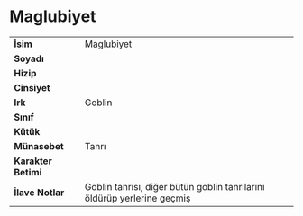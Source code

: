 # Maglubiyet   
|  |  |  
|---|---|  
| **İsim** | Maglubiyet|  
| **Soyadı** | |  
| **Hizip** | |  
| **Cinsiyet** | |  
| **Irk** | Goblin|  
| **Sınıf** | |  
| **Kütük** | |  
| **Münasebet** | Tanrı|  
| **Karakter Betimi** | |  
| **İlave Notlar** | Goblin tanrısı, diğer bütün goblin tanrılarını öldürüp yerlerine geçmiş|  
